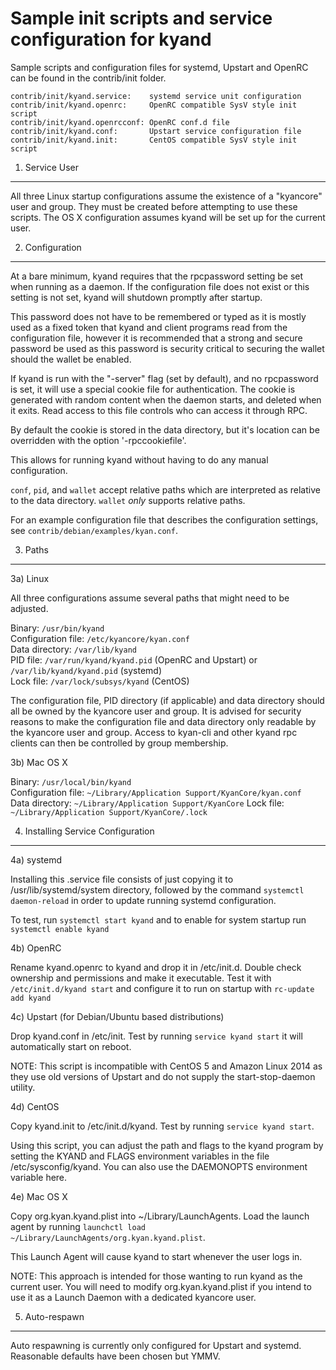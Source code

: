 Sample init scripts and service configuration for kyand
==========================================================

Sample scripts and configuration files for systemd, Upstart and OpenRC
can be found in the contrib/init folder.

    contrib/init/kyand.service:    systemd service unit configuration
    contrib/init/kyand.openrc:     OpenRC compatible SysV style init script
    contrib/init/kyand.openrcconf: OpenRC conf.d file
    contrib/init/kyand.conf:       Upstart service configuration file
    contrib/init/kyand.init:       CentOS compatible SysV style init script

1. Service User
---------------------------------

All three Linux startup configurations assume the existence of a "kyancore" user
and group.  They must be created before attempting to use these scripts.
The OS X configuration assumes kyand will be set up for the current user.

2. Configuration
---------------------------------

At a bare minimum, kyand requires that the rpcpassword setting be set
when running as a daemon.  If the configuration file does not exist or this
setting is not set, kyand will shutdown promptly after startup.

This password does not have to be remembered or typed as it is mostly used
as a fixed token that kyand and client programs read from the configuration
file, however it is recommended that a strong and secure password be used
as this password is security critical to securing the wallet should the
wallet be enabled.

If kyand is run with the "-server" flag (set by default), and no rpcpassword is set,
it will use a special cookie file for authentication. The cookie is generated with random
content when the daemon starts, and deleted when it exits. Read access to this file
controls who can access it through RPC.

By default the cookie is stored in the data directory, but it's location can be overridden
with the option '-rpccookiefile'.

This allows for running kyand without having to do any manual configuration.

`conf`, `pid`, and `wallet` accept relative paths which are interpreted as
relative to the data directory. `wallet` *only* supports relative paths.

For an example configuration file that describes the configuration settings,
see `contrib/debian/examples/kyan.conf`.

3. Paths
---------------------------------

3a) Linux

All three configurations assume several paths that might need to be adjusted.

Binary:              `/usr/bin/kyand`  
Configuration file:  `/etc/kyancore/kyan.conf`  
Data directory:      `/var/lib/kyand`  
PID file:            `/var/run/kyand/kyand.pid` (OpenRC and Upstart) or `/var/lib/kyand/kyand.pid` (systemd)  
Lock file:           `/var/lock/subsys/kyand` (CentOS)  

The configuration file, PID directory (if applicable) and data directory
should all be owned by the kyancore user and group.  It is advised for security
reasons to make the configuration file and data directory only readable by the
kyancore user and group.  Access to kyan-cli and other kyand rpc clients
can then be controlled by group membership.

3b) Mac OS X

Binary:              `/usr/local/bin/kyand`  
Configuration file:  `~/Library/Application Support/KyanCore/kyan.conf`  
Data directory:      `~/Library/Application Support/KyanCore`
Lock file:           `~/Library/Application Support/KyanCore/.lock`

4. Installing Service Configuration
-----------------------------------

4a) systemd

Installing this .service file consists of just copying it to
/usr/lib/systemd/system directory, followed by the command
`systemctl daemon-reload` in order to update running systemd configuration.

To test, run `systemctl start kyand` and to enable for system startup run
`systemctl enable kyand`

4b) OpenRC

Rename kyand.openrc to kyand and drop it in /etc/init.d.  Double
check ownership and permissions and make it executable.  Test it with
`/etc/init.d/kyand start` and configure it to run on startup with
`rc-update add kyand`

4c) Upstart (for Debian/Ubuntu based distributions)

Drop kyand.conf in /etc/init.  Test by running `service kyand start`
it will automatically start on reboot.

NOTE: This script is incompatible with CentOS 5 and Amazon Linux 2014 as they
use old versions of Upstart and do not supply the start-stop-daemon utility.

4d) CentOS

Copy kyand.init to /etc/init.d/kyand. Test by running `service kyand start`.

Using this script, you can adjust the path and flags to the kyand program by
setting the KYAND and FLAGS environment variables in the file
/etc/sysconfig/kyand. You can also use the DAEMONOPTS environment variable here.

4e) Mac OS X

Copy org.kyan.kyand.plist into ~/Library/LaunchAgents. Load the launch agent by
running `launchctl load ~/Library/LaunchAgents/org.kyan.kyand.plist`.

This Launch Agent will cause kyand to start whenever the user logs in.

NOTE: This approach is intended for those wanting to run kyand as the current user.
You will need to modify org.kyan.kyand.plist if you intend to use it as a
Launch Daemon with a dedicated kyancore user.

5. Auto-respawn
-----------------------------------

Auto respawning is currently only configured for Upstart and systemd.
Reasonable defaults have been chosen but YMMV.
